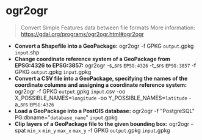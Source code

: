 # ogr2ogr
> Convert Simple Features data between file formats
> More information: <https://gdal.org/programs/ogr2ogr.html#ogr2ogr>
- **Convert a Shapefile into a GeoPackage:**
ogr2ogr -f GPKG `output`.gpkg `input`.shp
- **Change coordinate reference system of a GeoPackage from EPSG:4326 to EPSG:3857:**
ogr2ogr -s_srs `EPSG:4326` -t_srs `EPSG:3857` -f GPKG `output`.gpkg `input`.gpkg
- **Convert a CSV file into a GeoPackage, specifying the names of the coordinate columns and assigning a coordinate reference system:**
ogr2ogr -f GPKG `output`.gpkg `input`.csv -oo X_POSSIBLE_NAMES=`longitude` -oo Y_POSSIBLE_NAMES=`latitude` -a_srs `EPSG:4326`
- **Load a GeoPackage into a PostGIS database:**
ogr2ogr -f "PostgreSQL" PG:dbname="`database_name`" `input`.gpkg
- **Clip layers of a GeoPackage file to the given bounding box:**
ogr2ogr -spat `min_x` `min_y` `max_x` `max_y` -f GPKG `output`.gpkg `input`.gpkg
